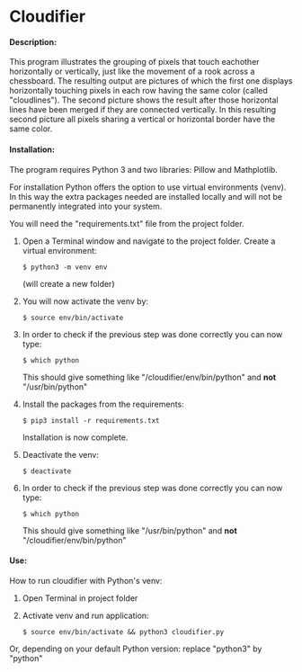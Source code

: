 # Cloudifier
#### Description:
This program illustrates the grouping of pixels that touch eachother horizontally or vertically, just like the movement of a rook across a chessboard. The resulting output are pictures of which the first one displays horizontally touching pixels in each row having the same color (called "cloudlines"). The second picture shows the result after those horizontal lines have been merged if they are connected vertically. In this resulting second picture all pixels sharing a vertical or horizontal border have the same color.

#### Installation:
The program requires Python 3 and two libraries: Pillow and Mathplotlib.

For installation Python offers the option to use virtual environments (venv). In this way the extra packages needed are installed locally and will not be permanently integrated into your system.

You will need the "requirements.txt" file from the project folder.

1. Open a Terminal window and navigate to the project folder. Create a virtual environment:

    ```$ python3 -m venv env```

    (will create a new folder)

2. You will now activate the venv by:

    ```$ source env/bin/activate```

3. In order to check if the previous step was done correctly you can now type:

    ```$ which python```

    This should give something like "/cloudifier/env/bin/python" and **not** "/usr/bin/python"

4. Install the packages from the requirements:

    ```$ pip3 install -r requirements.txt```

    Installation is now complete.

5. Deactivate the venv:

    ```$ deactivate```

6. In order to check if the previous step was done correctly you can now type:

    ```$ which python```

    This should give something like "/usr/bin/python" and **not** "/cloudifier/env/bin/python"

#### Use:
How to run cloudifier with Python's venv:

1. Open Terminal in project folder
2. Activate venv and run application:

    ```$ source env/bin/activate && python3 cloudifier.py```

Or, depending on your default Python version: replace "python3" by "python"

